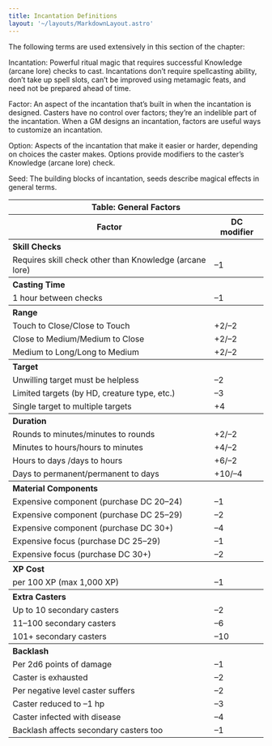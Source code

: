 ```yaml
---
title: Incantation Definitions
layout: '~/layouts/MarkdownLayout.astro'
---
```

The following terms are used extensively in this section of the chapter:

Incantation: Powerful ritual magic that requires successful Knowledge (arcane
lore) checks to cast. Incantations don’t require spellcasting ability, don’t
take up spell slots, can’t be improved using metamagic feats, and need not be
prepared ahead of time.

Factor: An aspect of the incantation that’s built in when the incantation is
designed. Casters have no control over factors; they’re an indelible part of
the incantation. When a GM designs an incantation, factors are useful ways to
customize an incantation.

Option: Aspects of the incantation that make it easier or harder, depending on
choices the caster makes. Options provide modifiers to the caster’s Knowledge
(arcane lore) check.

Seed: The building blocks of incantation, seeds describe magical effects in
general terms.


<table> <tr> <th colspan="2"> Table: General Factors </th> </tr> <tr> <th> Factor </th> <th> DC modifier </th> </tr> <tr> <th colspan="2" style="text-align: left"> Skill Checks </th> </tr> <tr> <td> Requires skill check other than Knowledge (arcane lore) </td> <td> –1 </td> </tr> <tr> <th colspan="2" style="text-align: left"> Casting Time </th> </tr> <tr> <td> 1 hour between checks </td> <td> –1 </td> </tr> <tr> <th colspan="2" style="text-align: left"> Range </th> </tr> <tr> <td> Touch to Close/Close to Touch </td> <td> +2/–2 </td> </tr> <tr class="shaded"> <td> Close to Medium/Medium to Close </td> <td> +2/–2 </td> </tr> <tr> <td> Medium to Long/Long to Medium </td> <td> +2/–2 </td> </tr> <tr> <th colspan="2" style="text-align: left"> Target </th> </tr> <tr> <td> Unwilling target must be helpless </td> <td> –2 </td> </tr> <tr class="shaded"> <td> Limited targets (by HD, creature type, etc.) </td> <td> –3 </td> </tr> <tr> <td> Single target to multiple targets </td> <td> +4 </td> </tr> <tr> <th colspan="2" style="text-align: left"> Duration </th> </tr> <tr> <td> Rounds to minutes/minutes to rounds </td> <td> +2/–2 </td> </tr> <tr class="shaded"> <td> Minutes to hours/hours to minutes </td> <td> +4/–2 </td> </tr> <tr> <td> Hours to days /days to hours </td> <td> +6/–2 </td> </tr> <tr class="shaded"> <td> Days to permanent/permanent to days </td> <td> +10/–4 </td> </tr> <tr> <th colspan="2" style="text-align: left"> Material Components </th> </tr> <tr> <td> Expensive component (purchase DC 20–24) </td> <td> –1 </td> </tr> <tr class="shaded"> <td> Expensive component (purchase DC 25–29) </td> <td> –2 </td> </tr> <tr> <td> Expensive component (purchase DC 30+) </td> <td> –4 </td> </tr> <tr class="shaded"> <td> Expensive focus (purchase DC 25–29) </td> <td> –1 </td> </tr> <tr> <td> Expensive focus (purchase DC 30+) </td> <td> –2 </td> </tr> <tr> <th colspan="2" style="text-align: left"> XP Cost </th> </tr> <tr> <td> per 100 XP (max 1,000 XP) </td> <td> –1 </td> </tr> <tr> <th colspan="2" style="text-align: left"> Extra Casters </th> </tr> <tr> <td> Up to 10 secondary casters </td> <td> –2 </td> </tr> <tr class="shaded"> <td> 11–100 secondary casters </td> <td> –6 </td> </tr> <tr> <td> 101+ secondary casters </td> <td> –10 </td> </tr> <tr> <th colspan="2" style="text-align: left"> Backlash </th> </tr> <tr> <td> Per 2d6 points of damage </td> <td> –1 </td> </tr> <tr class="shaded"> <td> Caster is exhausted </td> <td> –2 </td> </tr> <tr> <td> Per negative level caster suffers </td> <td> –2 </td> </tr> <tr class="shaded"> <td> Caster reduced to –1 hp </td> <td> –3 </td> </tr> <tr> <td> Caster infected with disease </td> <td> –4 </td> </tr> <tr class="shaded"> <td> Backlash affects secondary casters too </td> <td> –1 </td> </tr> </table>



